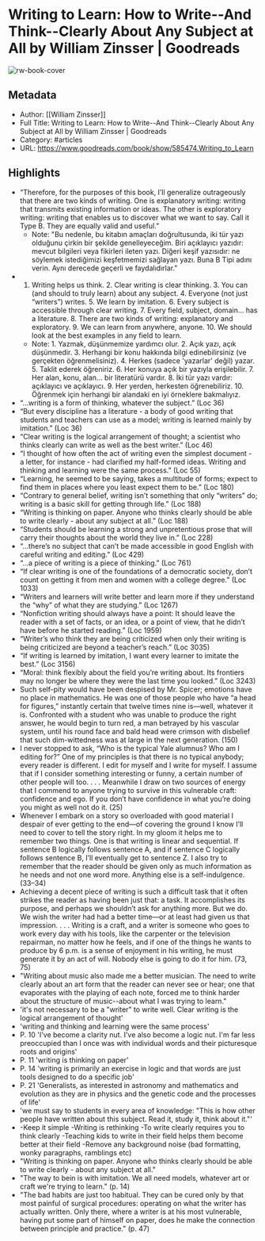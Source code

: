 # Writing to Learn: How to Write--And Think--Clearly About Any Subject at All by William Zinsser | Goodreads

![rw-book-cover](https://readwise-assets.s3.amazonaws.com/static/images/article3.5c705a01b476.png)

## Metadata
- Author: [[William Zinsser]]
- Full Title: Writing to Learn: How to Write--And Think--Clearly About Any Subject at All by William Zinsser | Goodreads
- Category: #articles
- URL: https://www.goodreads.com/book/show/585474.Writing_to_Learn

## Highlights
- “Therefore, for the purposes of this book, I’ll generalize outrageously that there are two kinds of writing. One is explanatory writing: writing that transmits existing information or ideas. The other is exploratory writing: writing that enables us to discover what we want to say. Call it Type B. They are equally valid and useful.”
    - Note: "Bu nedenle, bu kitabın amaçları doğrultusunda, iki tür yazı olduğunu çirkin bir şekilde genelleyeceğim. Biri açıklayıcı yazıdır: mevcut bilgileri veya fikirleri ileten yazı. Diğeri keşif yazısıdır: ne söylemek istediğimizi keşfetmemizi sağlayan yazı. Buna B Tipi adını verin. Aynı derecede geçerli ve faydalıdırlar."
- 1. Writing helps us think. 2. Clear writing is clear thinking. 3. You can (and should to truly learn) about any subject. 4. Everyone (not just “writers”) writes. 5. We learn by imitation. 6. Every subject is accessible through clear writing. 7. Every field, subject, domain... has a literature. 8. There are two kinds of writing: explanatory and exploratory. 9. We can learn from anywhere, anyone. 10. We should look at the best examples in any field to learn.
    - Note: 1. Yazmak, düşünmemize yardımcı olur. 2. Açık yazı, açık düşünmedir. 3. Herhangi bir konu hakkında bilgi edinebilirsiniz (ve gerçekten öğrenmelisiniz). 4. Herkes (sadece 'yazarlar' değil) yazar. 5. Taklit ederek öğreniriz. 6. Her konuya açık bir yazıyla erişilebilir. 7. Her alan, konu, alan... bir literatürü vardır. 8. İki tür yazı vardır: açıklayıcı ve açıklayıcı. 9. Her yerden, herkesten öğrenebiliriz. 10. Öğrenmek için herhangi bir alandaki en iyi örneklere bakmalıyız.
- “...writing is a form of thinking, whatever the subject.” (Loc 36)
- “But every discipline has a literature - a body of good writing that students and teachers can use as a model; writing is learned mainly by imitation.” (Loc 36)
- “Clear writing is the logical arrangement of thought; a scientist who thinks clearly can write as well as the best writer.” (Loc 46)
- “I thought of how often the act of writing even the simplest document - a letter, for instance - had clarified my half-formed ideas. Writing and thinking and learning were the same process.” (Loc 55)
- “Learning, he seemed to be saying, takes a multitude of forms; expect to find them in places where you least expect them to be.” (Loc 180)
- “Contrary to general belief, writing isn’t something that only “writers” do; writing is a basic skill for getting through life.” (Loc 188)
- “Writing is thinking on paper. Anyone who thinks clearly should be able to write clearly - about any subject at all.” (Loc 188)
- “Students should be learning a strong and unpretentious prose that will carry their thoughts about the world they live in.” (Loc 228)
- “...there’s no subject that can’t be made accessible in good English with careful writing and editing.” (Loc 429)
- “...a piece of writing is a piece of thinking.” (Loc 761)
- “If clear writing is one of the foundations of a democratic society, don’t count on getting it from men and women with a college degree.” (Loc 1033)
- “Writers and learners will write better and learn more if they understand the “why” of what they are studying.” (Loc 1267)
- “Nonfiction writing should always have a point: It should leave the reader with a set of facts, or an idea, or a point of view, that he didn’t have before he started reading.” (Loc 1959)
- “Writer’s who think they are being criticized when only their writing is being criticized are beyond a teacher’s reach.” (Loc 3035)
- “If writing is learned by imitation, I want every learner to imitate the best.” (Loc 3156)
- “Moral: think flexibly about the field you’re writing about. Its frontiers may no longer be where they were the last time you looked.” (Loc 3243)
- Such self-pity would have been despised by Mr. Spicer; emotions have no place in mathematics. He was one of those people who have “a head for figures,” instantly certain that twelve times nine is—well, whatever it is. Confronted with a student who was unable to produce the right answer, he would begin to turn red, a man betrayed by his vascular system, until his round face and bald head were crimson with disbelief that such dim-wittedness was at large in the next generation. (150)
- I never stopped to ask, “Who is the typical Yale alumnus? Who am I editing for?” One of my principles is that there is no typical anybody; every reader is different. I edit for myself and I write for myself. I assume that if I consider something interesting or funny, a certain number of other people will too. . . . Meanwhile I draw on two sources of energy that I commend to anyone trying to survive in this vulnerable craft: confidence and ego. If you don’t have confidence in what you’re doing you might as well not do it. (25)
- Whenever I embark on a story so overloaded with good material I despair of ever getting to the end—of covering the ground I know I’ll need to cover to tell the story right. In my gloom it helps me to remember two things. One is that writing is linear and sequential. If sentence B logically follows sentence A, and if sentence C logically follows sentence B, I’ll eventually get to sentence Z. I also try to remember that the reader should be given only as much information as he needs and not one word more. Anything else is a self-indulgence. (33–34)
- Achieving a decent piece of writing is such a difficult task that it often strikes the reader as having been just that: a task. It accomplishes its purpose, and perhaps we shouldn’t ask for anything more. But we do. We wish the writer had had a better time—or at least had given us that impression. . . . Writing is a craft, and a writer is someone who goes to work every day with his tools, like the carpenter or the television repairman, no matter how he feels, and if one of the things he wants to produce by 6 p.m. is a sense of enjoyment in his writing, he must generate it by an act of will. Nobody else is going to do it for him. (73, 75)
- "Writing about music also made me a better musician. The need to write clearly about an art form that the reader can never see or hear; one that evaporates with the playing of each note, forced me to think harder about the structure of music--about what I was trying to learn."
- 'it's not necessary to be a "writer" to write well. Clear writing is the logical arrangement of thought'
- 'writing and thinking and learning were the same process'
- P. 10 'I've become a clarity nut. I've also become a logic nut. I'm far less preoccupied than I once was with individual words and their picturesque roots and origins'
- P. 11 'writing is thinking on paper'
- P. 14 'writing is primarily an exercise in logic and that words are just tools designed to do a specific job'
- P. 21 'Generalists, as interested in astronomy and mathematics and evolution as they are in physics and the genetic code and the processes of life'
- 'we must say to students in every area of knowledge: "This is how other people have written about this subject. Read it, study it, think about it."'
- -Keep it simple -Writing is rethinking -To write clearly requires you to think clearly -Teaching kids to write in their field helps them become better at their field -Remove any background noise (bad formatting, wonky paragraphs, ramblings etc)
- "Writing is thinking on paper. Anyone who thinks clearly should be able to write clearly - about any subject at all."
- "The way to bein is with imitation. We all need models, whatever art or craft we're trying to learn." (p. 14)
- "The bad habits are just too habitual. They can be cured only by that most painful of surgical procedures: operating on what the writer has actually written. Only there, where a writer is at his most vulnerable, having put some part of himself on paper, does he make the connection between principle and practice." (p. 47)
